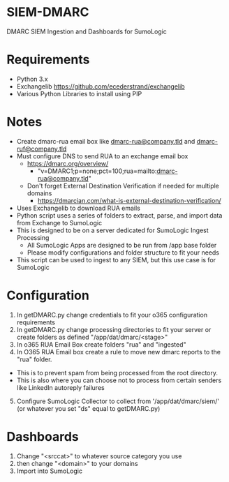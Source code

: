 # SIEM-DMARC
DMARC SIEM Ingestion and Dashboards for SumoLogic 

# Requirements
- Python 3.x
- Exchangelib https://github.com/ecederstrand/exchangelib
- Various Python Libraries to install using PIP

# Notes
- Create dmarc-rua email box like dmarc-rua@company.tld and dmarc-ruf@company.tld
- Must configure DNS to send RUA to an exchange email box
  - https://dmarc.org/overview/
    - "v=DMARC1;p=none;pct=100;rua=mailto:dmarc-rua@company.tld"
  - Don't forget External Destination Verification if needed for multiple domains
    - https://dmarcian.com/what-is-external-destination-verification/
- Uses Exchangelib to download RUA emails
- Python script uses a series of folders to extract, parse, and import data from Exchange to SumoLogic
- This is designed to be on a server dedicated for SumoLogic Ingest Processing
  - All SumoLogic Apps are designed to be run from /app base folder
  - Please modify configurations and folder structure to fit your needs
- This script can be used to ingest to any SIEM, but this use case is for SumoLogic


# Configuration
1) In getDMARC.py change credentials to fit your o365 configuration requirements
2) In getDMARC.py change processing directories to fit your server or create folders as defined "/app/dat/dmarc/\<stage\>"
3) In o365 RUA Email Box create folders "rua" and "ingested"
4) In O365 RUA Email box create a rule to move new dmarc reports to the "rua" folder.
- This is to prevent spam from being processed from the root directory.  
- This is also where you can choose not to process from certain senders like LinkedIn autoreply failures
5) Configure SumoLogic Collector to collect from '/app/dat/dmarc/siem/' (or whatever you set "ds" equal to getDMARC.py)


# Dashboards
1) Change "\<srccat\>" to whatever source category you use
2) then change "\<domain\>" to your domains
2) Import into SumoLogic
